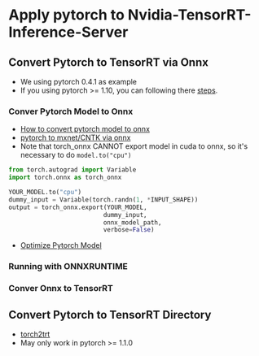 # Apply pytorch to Nvidia-TensorRT-Inference-Server

## Convert Pytorch to TensorRT via Onnx
+ We using pytorch 0.4.1 as example
+ If you using pytorch >= 1.10, you can following there [steps](https://pytorch.org/tutorials/advanced/super_resolution_with_onnxruntime.html).

### Conver Pytorch Model to Onnx
+ [How to convert pytorch model to onnx](https://pytorch.org/tutorials/advanced/super_resolution_with_onnxruntime.html)
+ [pytorch to mxnet/CNTK via onnx](https://docs.aws.amazon.com/dlami/latest/devguide/tutorial-onnx-pytorch-mxnet.html)
+ Note that torch_onnx CANNOT export model in cuda to onnx, so it's necessary to do ```model.to("cpu")```

```python
from torch.autograd import Variable
import torch.onnx as torch_onnx

YOUR_MODEL.to("cpu")
dummy_input = Variable(torch.randn(1, *INPUT_SHAPE))
output = torch_onnx.export(YOUR_MODEL,
                          dummy_input,
                          onnx_model_path,
                          verbose=False)
```

+ [Optimize Pytorch Model](https://github.com/onnx/onnx/blob/master/docs/PythonAPIOverview.md#converting-opset-version-of-an-onnx-model)

### Running with ONNXRUNTIME

### Conver Onnx to TensorRT

## Convert Pytorch to TensorRT Directory
+ [torch2trt](https://github.com/NVIDIA-AI-IOT/torch2trt)
+ May only work in pytorch >= 1.1.0

